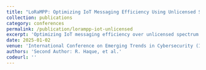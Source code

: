 ```yaml
---
title: "LoRaMPP: Optimizing IoT Messaging Efficiency Using Unlicensed Spectrum"
collection: publications
category: conferences
permalink: /publication/lorampp-iot-unlicensed
excerpt: 'Optimizing IoT messaging efficiency over unlicensed spectrum.'
date: 2025-01-02
venue: 'International Conference on Emerging Trends in Cybersecurity (ICETCS 2025, UK)'
authors: 'Second Author: R. Haque, et al.'
codeurl: ''
---
```

